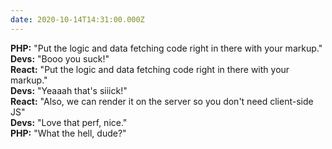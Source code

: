 ```yaml
---
date: 2020-10-14T14:31:00.000Z
---
```


**PHP:** "Put the logic and data fetching code right in there with your markup."  
**Devs:** "Booo you suck!"  
**React:** "Put the logic and data fetching code right in there with your markup."  
**Devs:** "Yeaaah that's siiick!"  
**React:** "Also, we can render it on the server so you don't need client-side JS"  
**Devs:** "Love that perf, nice."  
**PHP:** "What the hell, dude?"
